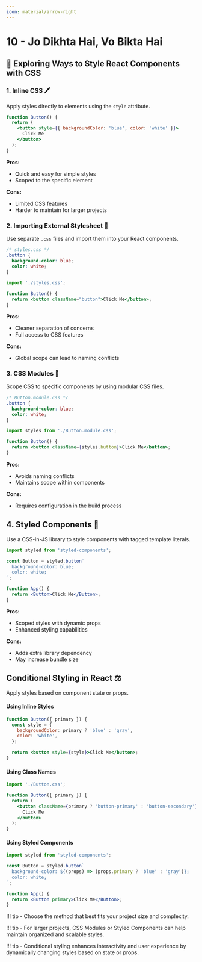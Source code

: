 ```yaml
---
icon: material/arrow-right
---
```


# 10 - Jo Dikhta Hai, Vo Bikta Hai

## 🎨 Exploring Ways to Style React Components with CSS

### 1. Inline CSS 🖊️
Apply styles directly to elements using the `style` attribute.

```jsx
function Button() {
  return (
    <button style={{ backgroundColor: 'blue', color: 'white' }}>
      Click Me
    </button>
  );
}
```

**Pros:**
- Quick and easy for simple styles
- Scoped to the specific element

**Cons:**
- Limited CSS features
- Harder to maintain for larger projects

### 2. Importing External Stylesheet 📄
Use separate `.css` files and import them into your React components.

```css
/* styles.css */
.button {
  background-color: blue;
  color: white;
}
```

```jsx
import './styles.css';

function Button() {
  return <button className="button">Click Me</button>;
}
```

**Pros:**
- Cleaner separation of concerns
- Full access to CSS features

**Cons:**
- Global scope can lead to naming conflicts

### 3. CSS Modules 🔗
Scope CSS to specific components by using modular CSS files.

```css
/* Button.module.css */
.button {
  background-color: blue;
  color: white;
}
```

```jsx
import styles from './Button.module.css';

function Button() {
  return <button className={styles.button}>Click Me</button>;
}
```

**Pros:**
- Avoids naming conflicts
- Maintains scope within components

**Cons:**
- Requires configuration in the build process

## 4. Styled Components 💅
Use a CSS-in-JS library to style components with tagged template literals.

```jsx
import styled from 'styled-components';

const Button = styled.button`
  background-color: blue;
  color: white;
`;

function App() {
  return <Button>Click Me</Button>;
}
```

**Pros:**
- Scoped styles with dynamic props
- Enhanced styling capabilities

**Cons:**
- Adds extra library dependency
- May increase bundle size

## Conditional Styling in React ⚖️
Apply styles based on component state or props.

#### Using Inline Styles
```jsx
function Button({ primary }) {
  const style = {
    backgroundColor: primary ? 'blue' : 'gray',
    color: 'white',
  };

  return <button style={style}>Click Me</button>;
}
```

#### Using Class Names
```jsx
import './Button.css';

function Button({ primary }) {
  return (
    <button className={primary ? 'button-primary' : 'button-secondary'}>
      Click Me
    </button>
  );
}
```

#### Using Styled Components
```jsx
import styled from 'styled-components';

const Button = styled.button`
  background-color: ${(props) => (props.primary ? 'blue' : 'gray')};
  color: white;
`;

function App() {
  return <Button primary>Click Me</Button>;
}
```


!!! tip
    - Choose the method that best fits your project size and complexity.

!!! tip
    - For larger projects, CSS Modules or Styled Components can help maintain organized and scalable styles.

!!! tip
    - Conditional styling enhances interactivity and user experience by dynamically changing styles based on state or props.

